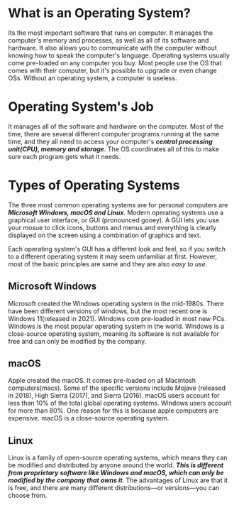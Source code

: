 # What is an Operating System? 
Its the most important software that runs on computer. It manages the computer's memory and processes, as well as all of its software and hardware. It also allows you to communicate with the computer without knowing how to speak the computer's language. Operating systems usually come pre-loaded on any computer you buy. Most people use the OS that comes with their computer, but it's possible to upgrade or even change OSs. Without an operating system, a computer is useless.

# Operating System's Job
It manages all of the software and hardware on the computer. Most of the time, there are several different computer programs running at the same time, and they all need to access your ocmputer's ***central processing unit(CPU), memory and storage***. The OS coordinates all of this to make sure each program gets what it needs.

# Types of Operating Systems
The three most common operating systems are for personal computers are ***Microsoft Windows, macOS and Linux***. Modern operating systems use a graphical user interface, or GUI (pronounced gooey). A GUI lets you use your mosue to click icons, buttons and menus and everything is clearly displayed on the screen using a combination of graphics and text.

Each operating system's GUI has a different look and feel, so if you switch to a different operating system it may seem unfamiliar at first. However, most of the basic principles are same and they are also *easy to use*.

## Microsoft Windows
Microsoft created the Windows operating system in the mid-1980s. There have been different versions of windows, but the most recent one is Windows 11(released in 2021). Windows com pre-loaded in most new PCs. Windows is the most popular operating system in the world. Windows is a close-source operating system, meaning its software is not available for free and can only be modified by the company.

## macOS 
Apple created the macOS. It comes pre-loaded on all Macintosh computers(macs). Some of the specific versions include Mojave (released in 2018), High Sierra (2017), and Sierra (2016). macOS users account for less than 10% of the total global operating systems. Windows users account for more than 80%. One reason for this is because apple computers are expensive. macOS is a close-source operating system.

## Linux 
Linux is a family of open-source operating systems, which means they can be modified and distributed by anyone around the world. ***This is different from proprietary software like Windows and macOS, which can only be modified by the company that owns it***. The advantages of Linux are that it is free, and there are many different distributions—or versions—you can choose from.
